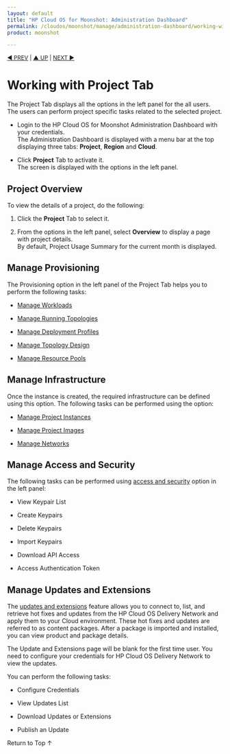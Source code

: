 ```yaml
---
layout: default
title: "HP Cloud OS for Moonshot: Administration Dashboard"
permalink: /cloudos/moonshot/manage/administration-dashboard/working-with-project-tab/
product: moonshot

---
```


<script>

function PageRefresh {
onLoad="window.refresh"
}

PageRefresh();

</script>

<p style="font-size: small;"> <a href="/cloudos/moonshot/manage/administration-dashboard/before-you-begin/">&#9664; PREV</a> | <a href="/cloudos/moonshot/manage/administration-dashboard/before-you-begin/">&#9650; UP</a> | <a href= "/cloudos/moonshot/manage/administration-dashboard/workloads/">NEXT &#9654;</p></a>

# Working with Project Tab #

The Project Tab displays all the options in the left panel for the all users. The users can perform project specific tasks related to the selected project.

* Login to the HP Cloud OS for Moonshot Administration Dashboard with your credentials.<br>The Administration Dashboard is displayed with a menu bar at the top displaying three tabs: **Project**, **Region** and **Cloud**.</br>

* Click **Project** Tab to activate it.<br>
The screen is displayed with the options in the left panel.</br>

## Project Overview ##

To view the details of a project, do the following:

1.	Click the **Project** Tab to select it.

2.	From the options in the left panel, select **Overview** to display a page with project details.
<br>By default, Project Usage Summary for the current month is displayed.</br>

## Manage Provisioning ##

The Provisioning option in the left panel of the Project Tab helps you to perform the following tasks:

* [Manage Workloads](/cloudos/moonshot/manage/administration-dashboard/workloads/)

* [Manage Running Topologies](/cloudos/moonshot/manage/administration-dashboard/running-topologies/)

* [Manage Deployment Profiles](/cloudos/moonshot/manage/administration-dashboard/deployment-profiles/)

* [Manage Topology Design](/cloudos/moonshot/manage/administration-dashboard/topology-designs/)

* [Manage Resource Pools](/cloudos/moonshot/manage/administration-dashboard/resource-pools/)

## Manage Infrastructure ##

Once the instance is created, the required infrastructure can be defined using this option.
The following tasks can be performed using the option:

* [Manage Project Instances](/cloudos/moonshot/manage/administration-dashboard/project-instances/)

* [Manage Project Images](/cloudos/moonshot/manage/administration-dashboard/project-images/)

* [Manage Networks](/cloudos/moonshot/manage/administration-dashboard/project-networks/)

## Manage Access and Security
 
The following tasks can be performed using [access and security](/cloudos/moonshot/manage/administration-dashboard/access-and-security/) option in the left panel:

* View Keypair List

* Create Keypairs

* Delete Keypairs

* Import Keypairs

* Download API Access

* Access Authentication Token


## Manage Updates and Extensions

The [updates and extensions](/cloudos/moonshot/manage/administration-dashboard/updates-extensions/) feature allows you to connect to, list, and retrieve hot fixes and updates from the HP Cloud OS Delivery Network and apply them to your Cloud environment. These hot fixes and updates are referred to as content packages. After a package is imported and installed, you can view product and package details. 

The Update and Extensions page will be blank for the first time user. You need to configure your credentials for HP Cloud OS Delivery Network to view the updates.

You can perform the following tasks:

* Configure Credentials

* View Updates List

* Download Updates or Extensions

* Publish an Update


<a href="#top" style="padding:14px 0px 14px 0px; text-decoration: none;"> Return to Top &#8593; </a>




